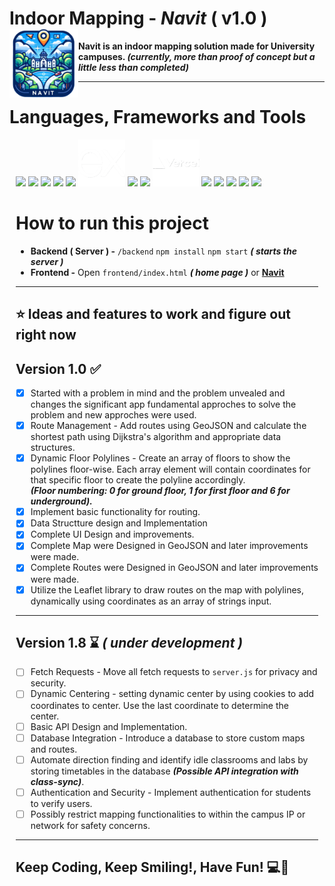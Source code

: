 # **Indoor Mapping - *Navit* ( v1.0 )** <img src="assets/images/logo.png" height="110" align="left"/>

**Navit is an indoor mapping solution made for University campuses. _(currently, more than proof of concept but a little less than completed)_**

---
# **Languages, Frameworks and Tools**
<div align="left" style="margin: 10px;">
<img src="https://cdn.jsdelivr.net/gh/devicons/devicon@latest/icons/html5/html5-original.svg" height="75"/>
<img src="https://cdn.jsdelivr.net/gh/devicons/devicon@latest/icons/css3/css3-original.svg" height="75"/>
<img src="https://cdn.jsdelivr.net/gh/devicons/devicon@latest/icons/javascript/javascript-original.svg" height="75"/>
<img src="https://cdn.jsdelivr.net/gh/devicons/devicon@latest/icons/bootstrap/bootstrap-original.svg"height="75"/>
<img src="https://static-00.iconduck.com/assets.00/node-js-icon-454x512-nztofx17.png"height="75"/>
<img src="./assets/images/expressjs-logo.png"height="75"/>
<img src="https://cdn.jsdelivr.net/gh/devicons/devicon@latest/icons/mongodb/mongodb-original-wordmark.svg" height="75"/>
<img src="https://cdn.jsdelivr.net/gh/devicons/devicon@latest/icons/mongoose/mongoose-original-wordmark.svg" height="75"/>
<img src="./assets/images/vercel-logo.png"height="75"/>
<img src="https://cdn.jsdelivr.net/gh/devicons/devicon@latest/icons/npm/npm-original-wordmark.svg" height="75"/>
<img src="https://cdn.jsdelivr.net/gh/devicons/devicon@latest/icons/postman/postman-original.svg"height=75/>
<img src="https://cdn.jsdelivr.net/gh/devicons/devicon@latest/icons/json/json-plain.svg" height="75"/>
<img src="https://upload.wikimedia.org/wikipedia/commons/b/b0/Openstreetmap_logo.svg" height="75"/> 
<img src="https://upload.wikimedia.org/wikipedia/commons/thumb/1/13/Leaflet_logo.svg/1280px-Leaflet_logo.svg.png" height="75"/>
</p>

# How to run this project
- **Backend ( Server ) -** `/backend` `npm install` `npm start` ***( starts the server )***
- **Frontend -** Open `frontend/index.html` ***( home page )*** or <a class="link-danger" href="https://navit.vercel.app/"><b>Navit</b></a>

---
## ⭐ Ideas and features to work and figure out right now

## Version 1.0  ✅
- [x] Started with a problem in mind and the problem unvealed and changes the significant app fundamental approches to solve the problem and new approches were used. 
- [x] Route Management - Add routes using GeoJSON and calculate the shortest path using Dijkstra's algorithm and appropriate data structures.
- [x] Dynamic Floor Polylines - Create an array of floors to show the polylines floor-wise. Each array element will contain coordinates for that specific floor to create the polyline accordingly.                
___(Floor numbering: 0 for ground floor, 1 for first floor and 6 for underground).___
- [x] Implement basic functionality for routing.
- [x] Data Structture design and Implementation
- [x] Complete UI Design and improvements.
- [x] Complete Map were Designed in GeoJSON and later improvements were made.
- [x] Complete Routes were Designed in GeoJSON and later improvements were made.
- [x] Utilize the Leaflet library to draw routes on the map with polylines, dynamically using coordinates as an array of strings input.
---
## Version 1.8 ⌛ *( under development )*
- [ ] Fetch Requests - Move all fetch requests to `server.js` for privacy and security.
- [ ] Dynamic Centering - setting dynamic center by using cookies to add coordinates to center. Use the last coordinate to determine the center.
- [ ] Basic API Design and Implementation.
- [ ] Database Integration - Introduce a database to store custom maps and routes.
- [ ] Automate direction finding and identify idle classrooms and labs by storing timetables in the database _**(Possible API integration with class-sync)**_.
- [ ] Authentication and Security - Implement authentication for students to verify users.
- [ ] Possibly restrict mapping functionalities to within the campus IP or network for safety concerns.

---
## **Keep Coding, Keep Smiling!, Have Fun!** 💻🚀
